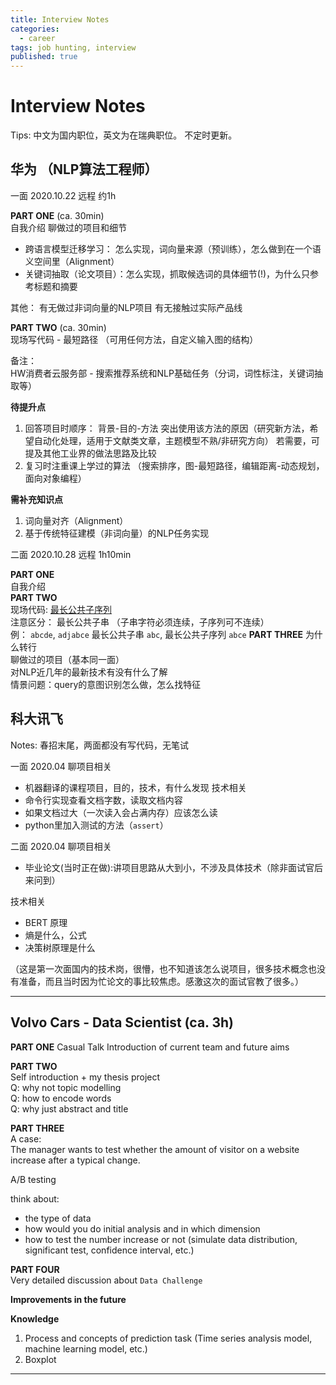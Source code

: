 ```yaml
---
title: Interview Notes
categories:
  - career
tags: job hunting, interview
published: true
---
```


# Interview Notes

Tips: 中文为国内职位，英文为在瑞典职位。
不定时更新。

## 华为 （NLP算法工程师）

一面 2020.10.22 远程 约1h

**PART ONE** (ca. 30min)  
自我介绍
聊做过的项目和细节
- 跨语言模型迁移学习：
怎么实现，词向量来源（预训练），怎么做到在一个语义空间里（Alignment）
- 关键词抽取（论文项目）：怎么实现，抓取候选词的具体细节(!)，为什么只参考标题和摘要

其他：
有无做过非词向量的NLP项目
有无接触过实际产品线

**PART TWO**  (ca. 30min)  
现场写代码 - 最短路径 （可用任何方法，自定义输入图的结构）

备注：  
HW消费者云服务部 - 搜索推荐系统和NLP基础任务（分词，词性标注，关键词抽取等）

**待提升点**
1. 回答项目时顺序： 背景-目的-方法
突出使用该方法的原因（研究新方法，希望自动化处理，适用于文献类文章，主题模型不熟/非研究方向）
若需要，可提及其他工业界的做法思路及比较
2.  复习时注重课上学过的算法 （搜索排序，图-最短路径，编辑距离-动态规划，面向对象编程）

**需补充知识点**
1. 词向量对齐（Alignment）
2. 基于传统特征建模（非词向量）的NLP任务实现

二面 2020.10.28 远程 1h10min

**PART ONE**  
自我介绍  
**PART TWO**   
现场代码: [最长公共子序列](https://leetcode-cn.com/problems/longest-common-subsequence/)   
注意区分： 最长公共子串 （子串字符必须连续，子序列可不连续）  
例： `abcde`, `adjabce` 最长公共子串 `abc`, 最长公共子序列 `abce`
**PART THREE**
为什么转行  
聊做过的项目（基本同一面）  
对NLP近几年的最新技术有没有什么了解  
情景问题：query的意图识别怎么做，怎么找特征


## 科大讯飞 
Notes: 春招末尾，两面都没有写代码，无笔试

一面 2020.04 
聊项目相关
- 机器翻译的课程项目，目的，技术，有什么发现
技术相关
- 命令行实现查看文档字数，读取文档内容
- 如果文档过大（一次读入会占满内存）应该怎么读
- python里加入测试的方法（`assert`）

二面 2020.04
聊项目相关
- 毕业论文(当时正在做):讲项目思路从大到小，不涉及具体技术（除非面试官后来问到）  

技术相关
- BERT 原理
- 熵是什么，公式
- 决策树原理是什么

（这是第一次面国内的技术岗，很懵，也不知道该怎么说项目，很多技术概念也没有准备，而且当时因为忙论文的事比较焦虑。感激这次的面试官教了很多。）

----

## Volvo Cars - Data Scientist (ca. 3h)

**PART ONE**
Casual Talk
Introduction of current team and future aims

**PART TWO**  
Self introduction + my thesis project  
Q: why not topic modelling  
Q: how to encode words   
Q: why just abstract and title  

**PART THREE**  
A case:  
The manager wants to test whether the amount of visitor on a website increase after a typical change.

A/B testing

think about:  
- the type of data
- how would you do initial analysis and in which dimension
- how to test the number increase or not (simulate data distribution, significant test, confidence interval, etc.)

**PART FOUR**  
Very detailed discussion about `Data Challenge`

**Improvements in the future**


**Knowledge**
1.  Process and concepts of prediction task (Time series analysis model, machine learning model, etc.)
2.  Boxplot

------------




